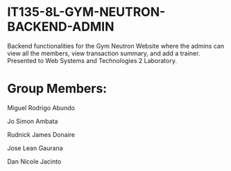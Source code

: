 # IT135-8L-GYM-NEUTRON-BACKEND-ADMIN
 Backend functionalities for the Gym Neutron Website where the admins can view all the members, view transaction summary, and add a trainer. Presented to Web Systems and Technologies 2 Laboratory.

# Group Members:

Miguel Rodrigo Abundo

Jo Simon Ambata

Rudnick James Donaire

Jose Lean Gaurana

Dan Nicole Jacinto
